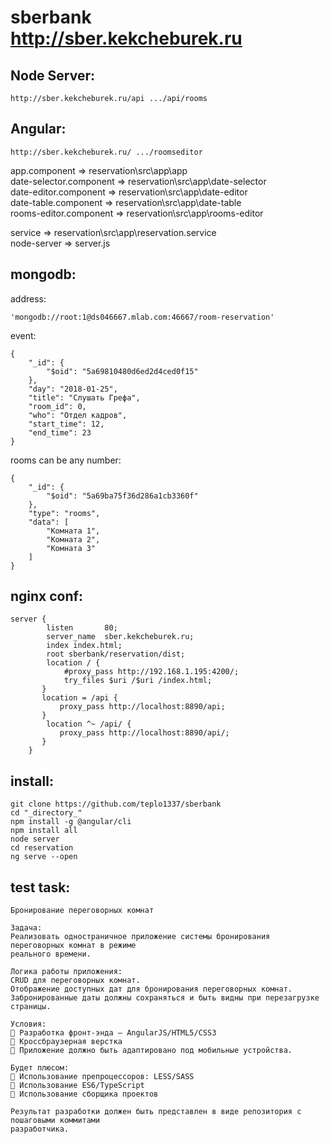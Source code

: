 # sberbank http://sber.kekcheburek.ru

## Node Server: 
```
http://sber.kekcheburek.ru/api .../api/rooms
```

## Angular: 

```
http://sber.kekcheburek.ru/ .../roomseditor
```

app.component => reservation\src\app\app <br>
date-selector.component => reservation\src\app\date-selector <br>
date-editor.component => reservation\src\app\date-editor <br>
date-table.component => reservation\src\app\date-table <br>
rooms-editor.component => reservation\src\app\rooms-editor <br>

service      => reservation\src\app\reservation.service <br>
node-server  => server.js <br>
## mongodb:
address:
```
'mongodb://root:1@ds046667.mlab.com:46667/room-reservation'
```
event:
```
{
    "_id": {
        "$oid": "5a69810480d6ed2d4ced0f15"
    },
    "day": "2018-01-25",
    "title": "Слушать Грефа",
    "room_id": 0,
    "who": "Отдел кадров",
    "start_time": 12,
    "end_time": 23
}
```

rooms can be any number:
```
{
    "_id": {
        "$oid": "5a69ba75f36d286a1cb3360f"
    },
    "type": "rooms",
    "data": [
        "Комната 1",
        "Комната 2",
        "Комната 3"
    ]
}
```
## nginx conf:
```
server {
        listen       80;
        server_name  sber.kekcheburek.ru;
        index index.html;
        root sberbank/reservation/dist;
        location / {
            #proxy_pass http://192.168.1.195:4200/;
            try_files $uri /$uri /index.html;          
       }  
       location = /api {
           proxy_pass http://localhost:8890/api;
       }
        location ^~ /api/ {
           proxy_pass http://localhost:8890/api/;
       }
    }
```
## install:
```
git clone https://github.com/teplo1337/sberbank
cd "_directory_"
npm install -g @angular/cli
npm install all
node server
cd reservation
ng serve --open
```
## test task:
```
Бронирование переговорных комнат

Задача:
Реализовать одностраничное приложение системы бронирования переговорных комнат в режиме
реального времени.

Логика работы приложения:
CRUD для переговорных комнат.
Отображение доступных дат для бронирования переговорных комнат.
Забронированные даты должны сохраняться и быть видны при перезагрузке страницы.

Условия:
 Разработка фронт-энда — AngularJS/HTML5/CSS3
 Кроссбраузерная верстка
 Приложение должно быть адаптировано под мобильные устройства.

Будет плюсом:
 Использование препроцессоров: LESS/SASS
 Использование ES6/TypeScript
 Использование сборщика проектов

Результат разработки должен быть представлен в виде репозитория с пошаговыми коммитами
разработчика.

```
